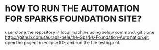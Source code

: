 # hOW TO RUN THE AUTOMATION FOR SPARKS FOUNDATION SITE?
user clone the repository in local machine using below command.
git clone https://github.com/saurabh-bele/the-Sparks-Foundation-Automation.git
open the project in eclipse IDE and run the file testng.xml.
